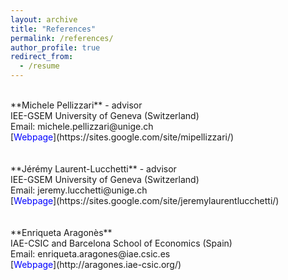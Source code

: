 ```yaml
---
layout: archive
title: "References"
permalink: /references/
author_profile: true
redirect_from:
  - /resume
---
```

<br />
**Michele Pellizzari** - advisor <br />
IEE-GSEM University of Geneva (Switzerland) <br />
Email: <span class="email">michele.pellizzari@unige.ch</span> <br />
[<span style="color:blue">Webpage</span>](https://sites.google.com/site/mipellizzari/) <br />
<br />
<br />
**Jérémy Laurent-Lucchetti** - advisor <br />
IEE-GSEM University of Geneva (Switzerland) <br />
Email: jeremy.lucchetti@unige.ch <br />
[<span style="color:blue">Webpage</span>](https://sites.google.com/site/jeremylaurentlucchetti/) <br />
<br />
<br />
**Enriqueta Aragonès** <br />
IAE-CSIC and Barcelona School of Economics (Spain) <br />
Email: enriqueta.aragones@iae.csic.es <br />
[<span style="color:blue">Webpage</span>](http://aragones.iae-csic.org/)

